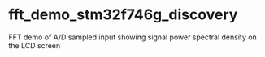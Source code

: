 # fft_demo_stm32f746g_discovery
FFT demo of A/D sampled input showing signal power spectral density on the LCD screen
